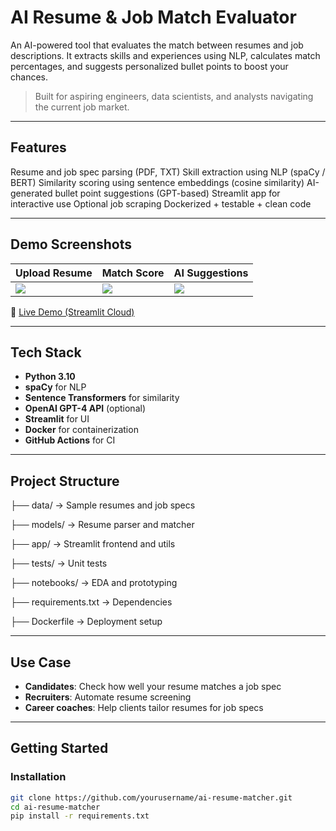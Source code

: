 #  AI Resume & Job Match Evaluator

An AI-powered tool that evaluates the match between resumes and job descriptions. It extracts skills and experiences using NLP, calculates match percentages, and suggests personalized bullet points to boost your chances.

> Built for aspiring engineers, data scientists, and analysts navigating the current job market.

---

## Features

 Resume and job spec parsing (PDF, TXT) 
 Skill extraction using NLP (spaCy / BERT) 
 Similarity scoring using sentence embeddings (cosine similarity) 
 AI-generated bullet point suggestions (GPT-based) 
 Streamlit app for interactive use 
 Optional job scraping 
 Dockerized + testable + clean code

---

## Demo Screenshots

| Upload Resume | Match Score | AI Suggestions |
|---------------|-------------|----------------|
| ![](screenshots/upload.png) | ![](screenshots/match.png) | ![](screenshots/suggestions.png) |

🔗 [Live Demo (Streamlit Cloud)](https://your-app-url.streamlit.app)

---

## Tech Stack

- **Python 3.10**
- **spaCy** for NLP
- **Sentence Transformers** for similarity
- **OpenAI GPT-4 API** (optional)
- **Streamlit** for UI
- **Docker** for containerization
- **GitHub Actions** for CI

---

## Project Structure
├── data/ → Sample resumes and job specs

├── models/ → Resume parser and matcher

├── app/ → Streamlit frontend and utils

├── tests/ → Unit tests

├── notebooks/ → EDA and prototyping

├── requirements.txt → Dependencies

├── Dockerfile → Deployment setup

---

## Use Case

- **Candidates**: Check how well your resume matches a job spec
- **Recruiters**: Automate resume screening
- **Career coaches**: Help clients tailor resumes for job specs

---

## Getting Started

###  Installation

```bash
git clone https://github.com/yourusername/ai-resume-matcher.git
cd ai-resume-matcher
pip install -r requirements.txt


